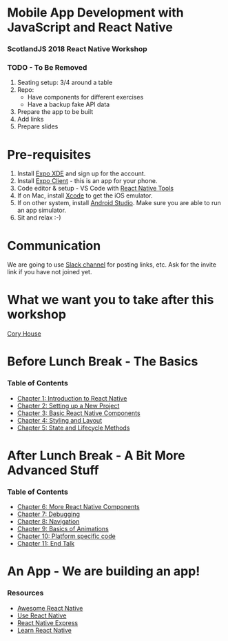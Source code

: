# Mobile App Development with JavaScript and React Native

### ScotlandJS 2018 React Native Workshop

### TODO - To Be Removed

1.  Seating setup: 3/4 around a table
2.  Repo:
    - Have components for different exercises
    - Have a backup fake API data
3.  Prepare the app to be built
4.  Add links
5.  Prepare slides

# Pre-requisites

1.  Install [Expo XDE](https://expo.io/tools#xde) and sign up for the account.
2.  Install [Expo Client](https://expo.io/tools#client) - this is an app for your phone.
3.  Code editor & setup - VS Code with [React Native Tools](https://marketplace.visualstudio.com/items?itemName=vsmobile.vscode-react-native)
4.  If on Mac, install [Xcode](https://developer.apple.com/xcode/) to get the iOS emulator.
5.  If on other system, install [Android Studio](https://developer.android.com/studio/). Make sure you are able to run an app simulator.
6.  Sit and relax :-)

# Communication

We are going to use [Slack channel](https://scotjs-workshop.slack.com/) for posting links, etc. Ask for the invite link if you have not joined yet.

# What we want you to take after this workshop

[Cory House](https://twitter.com/housecor/status/1019199012908552192)



# Before Lunch Break - The Basics

### Table of Contents

- [Chapter 1: Introduction to React Native](chapters/1-Introduction.md)
- [Chapter 2: Setting up a New Project](chapters/2-Setup.md)
- [Chapter 3: Basic React Native Components](chapters/3-Basics.md)
- [Chapter 4: Styling and Layout](chapters/4-Layout.md)
- [Chapter 5: State and Lifecycle Methods](chapters/5-State.md)

# After Lunch Break - A Bit More Advanced Stuff

### Table of Contents

- [Chapter 6: More React Native Components](chapters/6-MoreComponents.md)
- [Chapter 7: Debugging](chapters/7-Debugging.md)
- [Chapter 8: Navigation](chapters/8-Navigation.md)
- [Chapter 9: Basics of Animations](chapters/9-Animations.md)
- [Chapter 10: Platform specific code](chapters/10-Platform.md)
- [Chapter 11: End Talk](chapters/11-EndTalk.md)

# An App - We are building an app!

### Resources
- [Awesome React Native](https://github.com/jondot/awesome-react-native)
- [Use React Native](http://www.reactnative.com/)
- [React Native Express](http://www.reactnativeexpress.com/)
- [Learn React Native](https://www.fullstackreact.com/react-native/)
